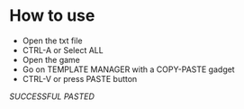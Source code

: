 # How to use
- Open the txt file
- CTRL-A or Select ALL
- Open the game
- Go on TEMPLATE MANAGER with a COPY-PASTE gadget
- CTRL-V or press PASTE button

*SUCCESSFUL PASTED*